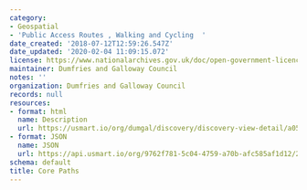 ```yaml
---
category:
- Geospatial
- 'Public Access Routes , Walking and Cycling  '
date_created: '2018-07-12T12:59:26.547Z'
date_updated: '2020-02-04 11:09:15.072'
license: https://www.nationalarchives.gov.uk/doc/open-government-licence/version/3/
maintainer: Dumfries and Galloway Council
notes: ''
organization: Dumfries and Galloway Council
records: null
resources:
- format: html
  name: Description
  url: https://usmart.io/org/dumgal/discovery/discovery-view-detail/a0518b9b-2b70-4334-bd7e-6631adf67c11
- format: JSON
  name: JSON
  url: https://api.usmart.io/org/9762f781-5c04-4759-a70b-afc585af1d12/2b1c99ec-bc89-44a9-89f1-54218f52318d/1/urql
schema: default
title: Core Paths
---
```

